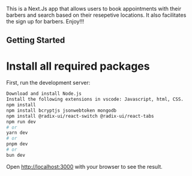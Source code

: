 This is a Next.Js app that allows users to book appointments with their barbers and search based on their resepetive locations. It also facilitates the sign up for barbers. Enjoy!!!
## Getting Started

# Install all required packages


First, run the development server:

```bash
Download and install Node.js
Install the following extensions in vscode: Javascript, html, CSS.
npm install
npm install bcryptjs jsonwebtoken mongodb
npm install @radix-ui/react-switch @radix-ui/react-tabs
npm run dev
# or
yarn dev
# or
pnpm dev
# or
bun dev
```

Open [http://localhost:3000](http://localhost:3000) with your browser to see the result.


